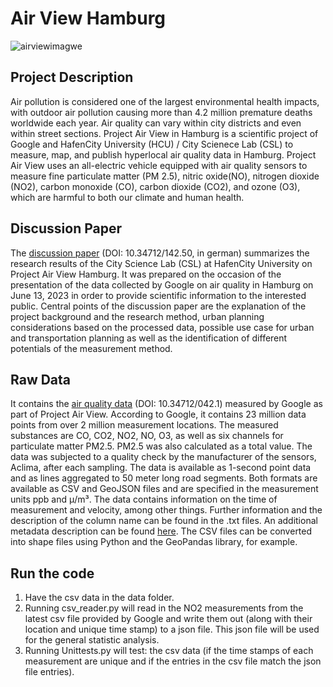 # Air View Hamburg

![airviewimagwe](https://github.com/citysciencelab/airview-analysis/assets/36763878/156813bb-9a67-4b23-9647-f42eec3b4e1b)

## Project Description
Air pollution is considered one of the largest environmental health impacts, with outdoor air pollution causing more than 4.2 million premature deaths worldwide each year. Air quality can vary within city districts and even within street sections. Project Air View in Hamburg is a scientific project of Google and HafenCity University (HCU) / City Scienece Lab (CSL) to measure, map, and publish hyperlocal air quality data in Hamburg. Project Air View uses an all-electric vehicle equipped with air quality sensors to measure fine particulate matter (PM 2.5), nitric oxide(NO), nitrogen dioxide (NO2), carbon monoxide (CO), carbon dioxide (CO2), and ozone (O3), which are harmful to both our climate and human health. 


## Discussion Paper
The [discussion paper](https://repos.hcu-hamburg.de/handle/hcu/976) (DOI: 10.34712/142.50, in german) summarizes the research results of the City Science Lab (CSL) at HafenCity University on Project Air View Hamburg. It was prepared on the occasion of the presentation of the data collected by Google on air quality in Hamburg on June 13, 2023 in order to provide scientific information to the interested public. Central points of the discussion paper are the explanation of the project background and the research method, urban planning considerations based on the processed data, possible use case for urban and transportation planning as well as the identification of different potentials of the measurement method.


## Raw Data
It contains the [air quality data](https://repos.hcu-hamburg.de/handle/hcu/893) (DOI: 10.34712/042.1) measured by Google as part of Project Air View. According to Google, it contains 23 million data points from over 2 million measurement locations. The measured substances are CO, CO2, NO2, NO, O3, as well as six channels for particulate matter PM2.5. PM2.5 was also calculated as a total value. The data was subjected to a quality check by the manufacturer of the sensors, Aclima, after each sampling. The data is available as 1-second point data and as lines aggregated to 50 meter long road segments. Both formats are available as CSV and GeoJSON files and are specified in the measurement units ppb and μ/m³. The data contains information on the time of measurement and velocity, among other things. Further information and the description of the column name can be found in the .txt files. An additional metadata description can be found [here](https://aclima.docsend.com/view/e5jdrrkfnway7rj2). The CSV files can be converted into shape files using Python and the GeoPandas library, for example.


## Run the code
1. Have the csv data in the data folder. 
2. Running csv_reader.py will read in the NO2 measurements from the latest csv file provided by Google and write 
them out (along with their location and unique time stamp) to a json file. This json file will be used for the general 
statistic analysis. 
3. Running Unittests.py will test: the csv data (if the time stamps of each measurement are unique and if the entries 
in the csv file match the json file entries).

